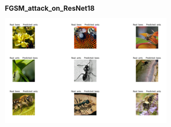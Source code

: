 ## FGSM_attack_on_ResNet18
![alt text](https://github.com/AstitvaSri/FGSM_attack_on_ResNet18/blob/main/ants-vs-bees.png)
